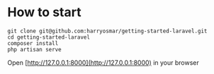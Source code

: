 # How to start

```
git clone git@github.com:harryosmar/getting-started-laravel.git
cd getting-started-laravel
composer install
php artisan serve
```

Open [http://127.0.0.1:8000](http://127.0.0.1:8000) in your browser

